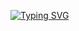 [![Typing SVG](https://readme-typing-svg.demolab.com?font=Fira+Code&pause=1000&width=435&lines=CURRENTLY+COOKING+UP+A+HASHTABLE;NEED+HELP+FOR+MY+MAJOR+WORK)](https://git.io/typing-svg)
